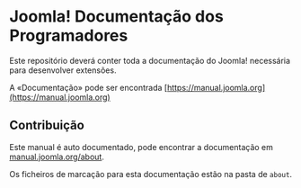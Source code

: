 # Joomla! Documentação dos Programadores

Este repositório deverá conter toda a documentação do Joomla! necessária para desenvolver extensões.

A «Documentação» pode ser encontrada [https://manual.joomla.org](https://manual.joomla.org)

## Contribuição

Este manual é auto documentado, pode encontrar a documentação em
[manual.joomla.org/about](https://manual.joomla.org/about/).

Os ficheiros de marcação para esta documentação estão na pasta de `about`.
